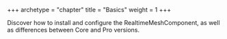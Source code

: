 +++
archetype = "chapter"
title = "Basics"
weight = 1
+++

Discover how to install and configure the RealtimeMeshComponent, as well as differences between Core and Pro versions. 
